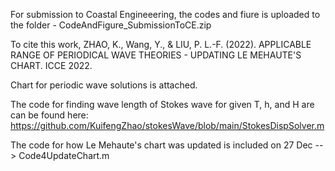 For submission to Coastal Engineeering, the codes and fiure is uploaded to the folder - CodeAndFigure_SubmissionToCE.zip

To cite this work, ZHAO, K., Wang, Y., & LIU, P. L.-F. (2022). APPLICABLE RANGE OF PERIODICAL WAVE THEORIES - UPDATING LE MEHAUTE'S CHART. ICCE 2022. 

Chart for periodic wave solutions is attached. 

The code for finding wave length of Stokes wave for given T, h, and H are can be found here: https://github.com/KuifengZhao/stokesWave/blob/main/StokesDispSolver.m 

The code for how Le Mehaute's chart was updated is included on 27 Dec --> Code4UpdateChart.m

